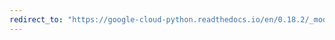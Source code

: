 ```yaml
---
redirect_to: "https://google-cloud-python.readthedocs.io/en/0.18.2/_modules/gcloud/connection.html"
---
```

